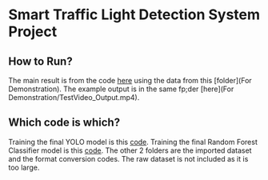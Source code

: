 # Smart Traffic Light Detection System Project

## How to Run?
The main result is from the code [here](ProjectTestVideo.py) using the data from this [folder](For Demonstration).
The example output is in the same fp;der [here](For Demonstration/TestVideo_Output.mp4).

## Which code is which?
Training the final YOLO model is this [code](Project.ipynb).
Training the final Random Forest Classifier model is this [code](ProjectRandomForest.ipynb).
The other 2 folders are the imported dataset and the format conversion codes.
The raw dataset is not included as it is too large.

